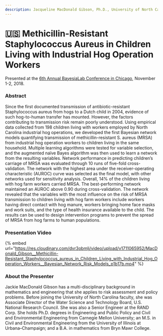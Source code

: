 ```yaml
---
description: Jacqueline MacDonald Gibson, Ph.D., University of North Carolina, Chapel Hill
---
```


# 🇺🇸 Methicillin-Resistant Staphylococcus Aureus in Children Living with Industrial Hog Operation Workers

Presented at the [6th Annual BayesiaLab Conference in Chicago](./), November 1-2, 2018.

### Abstract <a href="#h2_148496644" id="h2_148496644"></a>

Since the first documented transmission of antibiotic-resistant Staphylococcus aureus from hogs to a Dutch child in 2004, evidence of such hog-to-human transfer has mounted. However, the factors contributing to transmission risk remain poorly understood. Using empirical data collected from 198 children living with workers employed by North Carolina industrial hog operations, we developed the first Bayesian network models quantifying transmission of methicillin-resistant S. aureus (MRSA) from industrial hog operation workers to children living in the same household. Multiple learning algorithms were tested for variable selection, and the augmented naïve Bayes algorithm was then used to learn a network from the resulting variables. Network performance in predicting children’s carriage of MRSA was evaluated through 10 runs of five-fold cross-validation. The network with the highest area under the receiver-operating characteristic (AUROC) curve was selected as the final model, with other networks used for sensitivity analysis. Overall, 14% of the children living with hog farm workers carried MRSA. The best-performing network maintained an AUROC above 0.90 during cross-validation. The network revealed that the variables with the most influence on the risk of MRSA transmission to children living with hog farm workers include workers having direct contact with hog manure, workers bringing home face masks and work suits, and the type of health insurance available to the child. The results can be used to design intervention programs to prevent the spread of MRSA from hog farms to human populations.

### Presentation Video <a href="#h2_646233003" id="h2_646233003"></a>

{% embed url="https://res.cloudinary.com/dvr3obmlj/video/upload/v1711065952/MacDonald_Gibson__Methicillin-Resistant_Staphylococcus_aureus_in_Children_Living_with_Industrial_Hog_Operation_Workers__Bayesian_Network_Risk_Models_p1b17b.mp4" %}

### About the Presenter <a href="#h2_400592680" id="h2_400592680"></a>

Jackie MacDonald Gibson has a multi-disciplinary background in mathematics and engineering that she applies to risk assessment and policy problems. Before joining the University of North Carolina faculty, she was Associate Director of the Water Science and Technology Board, U.S. National Research Council. She was also a Senior Engineer at the RAND Corp. She holds Ph.D. degrees in Engineering and Public Policy and Civil and Environmental Engineering from Carnegie Mellon University; an M.S. in Civil and Environmental Engineering from the University of Illinois at Urbana–Champaign; and a B.A. in mathematics from Bryn Mawr College.
